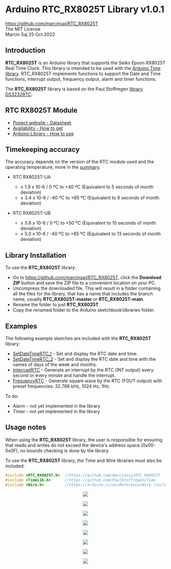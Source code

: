 # Arduino RTC_RX8025T Library v1.0.1

https://github.com/marcinsaj/RTC_RX8025T  
The MIT License  
Marcin Saj 25 Oct 2022  


## Introduction ##
**RTC_RX8025T** is an Arduino library that supports the Seiko Epson RX8025T Real Time Clock. This library is intended to be used with the [Arduino Time library](http://www.arduino.cc/playground/Code/Time). RTC_RX8025T implements functions to support the Date and Time functions, interrupt output, frequency output, alarm and timer functions.

The **RTC_RX8025T** library is based on the Paul Stoffregen [library DS3232RTC](https://github.com/PaulStoffregen/DS3232RTC).

## RTC RX8025T Module
- [Project website - Datasheet](https://nixietester.com/project/real-time-clock-rx8025t)
- [Availability - How to get](https://nixietester.com/product/real-time-clock-rx8025t)
- [Arduino Library - How to use](https://github.com/marcinsaj/RTC_RX8025T)

## Timekeeping accuracy ##
The accuracy depends on the version of the RTC module used and the operating temperature, more in the [summary](https://github.com/marcinsaj/RTC_RX8025T/blob/main/datasheet/RX8025T-Datasheet-summary.pdf).

- RTC RX8025T-UA
  - ± 1.9 x 10-6 / 0 ºC to +40 ºC (Equivalent to 5 seconds of month deviation)
  - ± 3.4 x 10-6 / -40 ºC to +85 ºC (Equivalent to 9 seconds of month deviation)

- RTC RX8025T-UB
  - ± 3.8 x 10-6 / 0 ºC to +50 ºC (Equivalent to 10 seconds of month deviation)
  - ± 5.0 x 10-6 / -40 ºC to +85 ºC (Equivalent to 13 seconds of month deviation)

## Library Installation ##
To use the **RTC_RX8025T** library:  
- Go to https://github.com/marcinsaj/RTC_RX8025T, click the **Download ZIP** button and save the ZIP file to a convenient location on your PC.
- Uncompress the downloaded file.  This will result in a folder containing all the files for the library, that has a name that includes the branch name, usually **RTC_RX8025T-master** or **RTC_RX8025T-main**.
- Rename the folder to just **RTC_RX8025T**.
- Copy the renamed folder to the Arduino sketchbook\libraries folder.

## Examples ##
The following example sketches are included with the **RTC_RX8025T** library:
- [SetDateTimeRTC_1](https://github.com/marcinsaj/RTC_RX8025T/blob/main/examples/SetDateTimeRTC_1/SetDateTimeRTC_1.ino) - Set and display the RTC date and time.
- [SetDateTimeRTC_2](https://github.com/marcinsaj/RTC_RX8025T/blob/main/examples/SetDateTimeRTC_2/SetDateTimeRTC_2.ino) - Set and display the RTC date and time with the names of days of the week and months.
- [InterruptRTC](https://github.com/marcinsaj/RTC_RX8025T/blob/main/examples/InterruptRTC/InterruptRTC.ino) - Generate an interrupt by the RTC (INT output) every second or every minute and handle the interrupt.
- [FrequencyRTC](https://github.com/marcinsaj/RTC_RX8025T/blob/main/examples/FrequencyRTC/FrequencyRTC.ino) - Generate square wave by the RTC (FOUT output) with preset frequencies: 32.768 kHz, 1024 Hz, 1Hz.

To do:
- Alarm - not yet implemented in the library
- Timer - not yet implemented in the library

## Usage notes ##
When using the **RTC_RX8025T** library, the user is responsible for ensuring that reads and writes do not exceed the device's address space (0x00-0x0F), no bounds checking is done by the library.            

To use the **RTC_RX8025T** library, the Time and Wire libraries must also be included:
```c++
#include <RTC_RX8025T.h>  //https://github.com/marcinsaj/RTC_RX8025T
#include <TimeLib.h>      //https://github.com/PaulStoffregen/Time
#include <Wire.h>         //https://arduino.cc/en/Reference/Wire (included with Arduino IDE)
```




<p align="center"><img src="https://github.com/marcinsaj/RTC_RX8025T/blob/main/extras/Real-Time-Clock-RTC-RX8025T-01.jpg"></p>
<p align="center"><img src="https://github.com/marcinsaj/RTC_RX8025T/blob/main/extras/Real-Time-Clock-RTC_RX8025T-02.jpg"></p>
<p align="center"><img src="https://github.com/marcinsaj/RTC_RX8025T/blob/main/datasheet/real-time-clock-rtc-rx8025t-pinout-1.jpg"></p>
<p align="center"><img src="https://github.com/marcinsaj/RTC_RX8025T/blob/main/datasheet/real-time-clock-rtc-rx8025t-pinout-2.jpg"></p>
<p align="center"><img src="https://github.com/marcinsaj/RTC_RX8025T/blob/main/datasheet/real-time-clock-rtc-rx8025t-pinout-info.jpg"></p>
<p align="center"><img src="https://github.com/marcinsaj/RTC_RX8025T/blob/main/datasheet/real-time-clock-rtc-rx8025t-dimensions-1.jpg"></p>
<p align="center"><img src="https://github.com/marcinsaj/RTC_RX8025T/blob/main/datasheet/real-time-clock-rtc-rx8025t-dimensions-2.jpg"></p>
<p align="center"><img src="https://github.com/marcinsaj/RTC_RX8025T/blob/main/datasheet/Real-Time-Clock-RX8025T-Schematic.png"></p>
